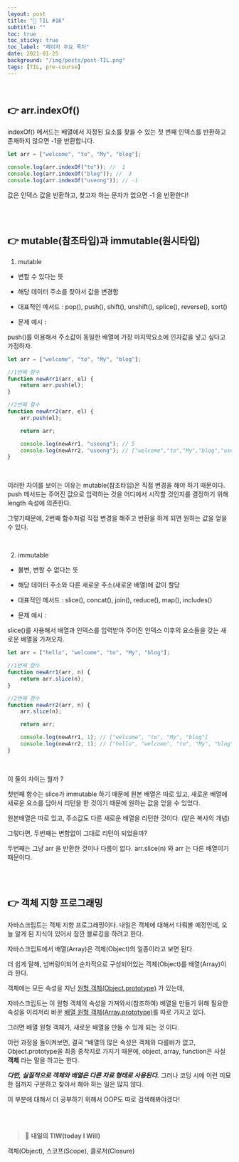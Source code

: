 ```yaml
---
layout: post
title: "📅 TIL #16"
subtitle: ""
toc: true
toc_sticky: true
toc_label: "페이지 주요 목차"
date: 2021-01-25
background: "/img/posts/post-TIL.png"
tags: [TIL, pre-course]
---
```



<br/>

## 👉 arr.indexOf()

indexOf() 메서드는 배열에서 지정된 요소를 찾을 수 있는 첫 번째 인덱스를 반환하고 존재하지 않으면 -1을 반환합니다.

```js
let arr = ["welcome", "to", "My", "blog"];

console.log(arr.indexOf("to")); //  1
console.log(arr.indexOf("blog")); //  3
console.log(arr.indexOf("useong")); // -1
```

값은 인덱스 값을 반환하고, 찾고자 하는 문자가 없으면 -1 을 반환한다!

<br/>
<br/>

## 👉 mutable(참조타입)과 immutable(원시타입)

1. mutable

-   변할 수 있다는 뜻
-   해당 데이터 주소를 찾아서 값을 변경함

-   대표적인 메서드 : pop(), push(), shift(), unshift(), splice(), reverse(), sort()

-   문제 예시 :

push()를 이용해서 주소값이 동일한 배열에 가장 마지막요소에 인자값을 넣고 싶다고 가정하자.

```js
let arr = ["welcome", "to", "My", "blog"];

//1번째 함수
function newArr1(arr, el) {
    return arr.push(el);
}

//2번째 함수
function newArr2(arr, el) {
    arr.push(el);

    return arr;

    console.log(newArr1, "useong"); // 5
    console.log(newArr2, "useong"); // ["welcome","to","My","blog","useong"]
}
```

<br/>

이러한 차이를 보이는 이유는 mutable(참조타입)은 직접 변경을 해야 하기 때문이다. push 메서드는 주어진 값으로 입력하는 것을 어디에서 시작할 것인지를 결정하기 위해 length 속성에 의존한다.

그렇기때문에, 2번째 함수처럼 직접 변경을 해주고 반환을 하게 되면 원하는 값을 얻을 수 있다.

<br/>

2. immutable

-   불변, 변할 수 없다는 뜻
-   해당 데이터 주소와 다른 새로운 주소(새로운 배열)에 값이 할당

-   대표적인 메서드 : slice(), concat(), join(), reduce(), map(), includes()

-   문제 예시 :

slice()를 사용해서 배열과 인덱스를 입력받아 주어진 인덱스 이후의 요소들을 갖는 새로운 배열을 가져오자.

```js
let arr = ["hello", "welcome", "to", "My", "blog"];

//1번째 함수
function newArr1(arr, n) {
    return arr.slice(n);
}

//2번째 함수
function newArr2(arr, n) {
    arr.slice(n);

    return arr;

    console.log(newArr1, 1); // ["welcome", "to", "My", "blog"]
    console.log(newArr2, 1); // ["hello", "welcome", "to", "My", "blog"]
}
```

<br/>

이 둘의 차이는 뭘까 ?

첫번째 함수는 slice가 immutable 하기 때문에 원본 배열은 따로 있고, 새로운 배열에 새로운 요소를 담아서 리턴을 한 것이기 때문에 원하는 값을 얻을 수 있었다.

원본배열은 따로 있고, 주소값도 다른 새로운 배열을 리턴한 것이다. (얕은 복사의 개념)

그렇다면, 두번째는 변함없이 그대로 리턴이 되었을까?

두번째는 그냥 arr 을 반환한 것이나 다름이 없다. arr.slice(n) 와 arr 는 다른 배열이기 때문이다.

<br/>
<br/>

## 👉 객체 지향 프로그래밍

자바스크립트는 객체 지향 프로그래밍이다. 내일은 객체에 대해서 다뤄볼 예정인데, 오늘 알게 된 지식이 있어서 잠깐 블로깅을 하려고 한다.

자바스크립트에서 배열(Array)은 객체(Object)의 일종이라고 보면 된다.

더 쉽게 말해, 넘버링이되어 순차적으로 구성되어있는 객체(Object)를 배열(Array)이라 한다.

객체에는 모든 속성을 지닌 <u>원형 객체(Object.prototype)</u> 가 있는데,

자바스크립트는 이 원형 객체의 속성을 가져와서(참조하여) 배열을 만들기 위해 필요한 속성을 이리저리 바꾼 <u>배열 원형 객체(Array.prototype)</u>를 따로 가지고 있다.

그러면 배열 원형 객체가, 새로운 배열을 만들 수 있게 되는 것 이다.

이런 과정을 돌이켜보면, 결국 “배열의 많은 속성은 객체와 다를바가 없고, Object.prototype을 최종 종착지로 가지기 때문에, object, array, function은 사실 **객체** 라는 말을 하고는 한다.

**_다만, 실질적으로 객체와 배열은 다른 자료 형태로 사용된다._** 그러나 코딩 시에 이런 미묘한 점까지 구분하고 찾아서 해야 하는 일은 많지 않다.

이 부분에 대해서 더 공부하기 위해서 OOP도 따로 검색해봐야겠다!

<br/>
<br/>

> 👊  **내일의 TIW(today I Will)**

객체(Object), 스코프(Scope), 클로저(Closure)
